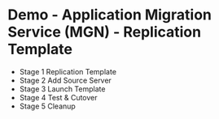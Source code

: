 # Demo - Application Migration Service (MGN) - Replication Template

- Stage 1 Replication Template
- Stage 2 Add Source Server
- Stage 3 Launch Template
- Stage 4 Test & Cutover
- Stage 5 Cleanup